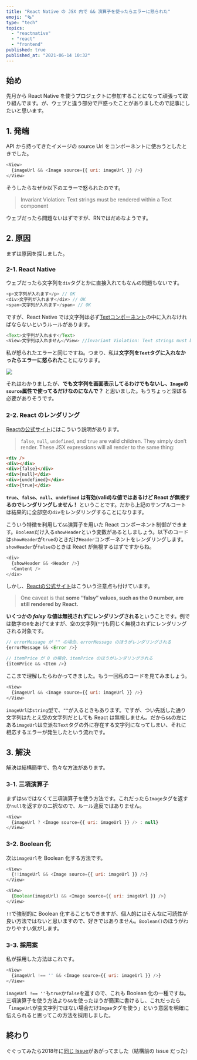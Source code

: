 ```yaml
---
title: "React Native の JSX 内で && 演算子を使ったらエラーに怒られた"
emoji: "🗞️"
type: "tech"
topics:
  - "reactnative"
  - "react"
  - "frontend"
published: true
published_at: "2021-06-14 10:32"
---
```


## 始め
先月から React Native を使うプロジェクトに参加することになって頑張って取り組んでます。が、ウェブと違う部分で戸惑ったことがありましたので記事にしたいと思います。

## 1. 発端

API から持ってきたイメージの source Url をコンポーネントに使おうとしたときでした。
```javascript
<View>
  {imageUrl && <Image source={{ uri: imageUrl }} />}
</View>
```
そうしたらなぜか以下のエラーで怒られたのです。
> Invariant Violation: Text strings must be rendered within a Text component

ウェブだったら問題ないはずですが、RNではだめなようです。

## 2. 原因

まずは原因を探しました。

### 2-1. React Native

ウェブだったら文字列を`div`タグとかに直接入れてもなんの問題もないです。
```javascript
<p>文字列が入れます</p> // OK
<div>文字列が入れます</div> // OK
<span>文字列が入れます</span> // OK
```
ですが、React Native では文字列は必ず[Textコンポーネント](https://reactnative.dev/docs/text)の中に入れなければならないというルールがあります。
```javascript
<Text>文字列が入れます</Text>
<View>文字列は入れません</View> //Invariant Violation: Text strings must be rendered within a Text component
```
私が怒られたエラーと同じですね。つまり、私は**文字列を`Text`タグに入れなかったらエラーに怒られた**ことになります。


![](https://storage.googleapis.com/zenn-user-upload/f44e24d218d8fab005fbacf2.jpg)

それはわかりましたが、**でも文字列を画面表示してるわけでもないし、`Image`の`source`属性で使ってるだけなのになんで？** と思いました。もうちょっと深ぼる必要がありそうです。

### 2-2. React のレンダリング

[Reactの公式サイト](https://reactjs.org/docs/jsx-in-depth.html#booleans-null-and-undefined-are-ignored)にはこういう説明があります。

> `false`, `null`, `undefined`, and `true` are valid children. They simply don’t render. These JSX expressions will all render to the same thing:
```html
<div />
<div></div>
<div>{false}</div>
<div>{null}</div>
<div>{undefined}</div>
<div>{true}</div>
```

**`true`、`false`、`null`、`undefined` は有効(valid)な値ではあるけど React が無視するのでレンダリングしません！** ということです。だから上記のサンプルコートは結果的に全部空の`div`をレンダリングすることになります。

こういう特徴を利用して`&&`演算子を用いた React コンポーネント制御ができます。`Boolean`だけ入る`showHeader`という変数があるとしましょう。以下のコードは`showHeader`が`true`のときだけ`Header`コンポーネントをレンダリングします。`showHeader`が`false`のときは React が無視するはずですからね。
```javascript
<div>
  {showHeader && <Header />}
  <Content />
</div>
```

しかし、[Reactの公式サイト](https://reactjs.org/docs/jsx-in-depth.html#booleans-null-and-undefined-are-ignored)はこういう注意点も付けています。
> One caveat is that **some “falsy” values, such as the 0 number, are still rendered by React.**

**いくつかの *falsy* な値は無視されずにレンダリングされる**ということです。例では数字の`0`をあげてますが、空の文字列(`""`)も同じく無視されずにレンダリングされる対象です。

```javascript
// errorMessage が "" の場合、errorMessage のほうがレンダリングされる
{errorMessage && <Error />}

// itemPrice が 0 の場合、itemPrice のほうがレンダリングされる
{itemPrice && <Item />}
```

ここまで理解したらわかってきました。もう一回私のコードを見てみましょう。

```javascript
<View>
  {imageUrl && <Image source={{ uri: imageUrl }} />}
</View>
```
`imageUrl`は`string`型で、`""`が入るときもあります。ですが、つい先話した通り文字列はたとえ空の文字列だとしても React は無視しません。だから`&&`の左にある`imageUrl`は立派な`Text`タグの外に存在する文字列になってしまい、それに相応するエラーが発生したという流れです。

## 3. 解決

解決は結構簡単で、色々な方法があります。

### 3-1. 三項演算子
まずは`&&`ではなくて三項演算子を使う方法です。これだったら`Image`タグを返すか`null`を返すかの二択なので、ルール違反ではありません。
```javascript
<View>
  {imageUrl ? <Image source={{ uri: imageUrl }} /> : null}
</View>
```

### 3-2. Boolean 化
次は`imageUrl`を Boolean 化する方法です。
```javascript
<View>
  {!!imageUrl && <Image source={{ uri: imageUrl }} />}
</View>
```
```javascript
<View>
  {Boolean(imageUrl) && <Image source={{ uri: imageUrl }} />}
</View>
```
`!!`で強制的に Boolean 化することもできますが、個人的にはそんなに可読性が良い方法ではないと思いますので、好きではありません。`Boolean()`のほうがわかりやすい気がします。

### 3-3. 採用案
私が採用した方法はこれです。
```javascript
<View>
  {imageUrl !== '' && <Image source={{ uri: imageUrl }} />}
</View>
```
`imageUrl !== ''`も`true`か`false`を返すので、これも Boolean 化の一種ですね。三項演算子を使う方法より`&&`を使ったほうが簡潔に書けるし、これだったら「`imageUrl`が空文字列ではない場合だけ`Imgae`タグを使う」という意図を明確に伝えられると思ってこの方法を採用しました。

## 終わり
ぐぐってみたら2018年に[同じ Issue](https://github.com/facebook/react-native/issues/20764)があがってました（結構前の Issue だった）